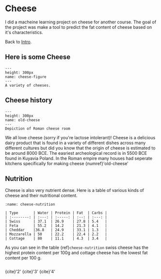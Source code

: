 # Cheese

I did a macheine learning project on cheese for another course. The goal of the project was make a tool to predict the fat content of cheese based on it's characteristics.

Back to [Intro](intro.md).

## Here is some Cheese

```{figure} https://www.foodandwine.com/thmb/MT4ou8PYjRGpQBEsm1SyZxfN8Oo=/1500x0/filters:no_upscale():max_bytes(150000):strip_icc()/types-of-cheese-chefs-always-have-in-their-fridge-FT-BLOG0122-f4ff1613b1b14b09ad0b6c0734a59781.jpg
---
height: 300px
name: cheese-figure
---
A variety of cheeses.
```

## Cheese history

```{figure} https://encrypted-tbn0.gstatic.com/images?q=tbn:ANd9GcSsI98Iz5QSmKTyRFAqNJsBu0hwe-SsBreNWfhuwwo_HumaH4I4wlVXHwoOWFcbzVsqros&usqp=CAU
---
height: 300px
name: old-cheese
---
Depiction of Roman cheese room
```

We all love cheese (sorry if you're lactose intolerant)! Cheese is a delicious dairy product that is found in a variety of different dishes across many different cultures but did you know that the origin of cheese is estimated to be around 8000 BCE. The easriest archeological record is in 5500 BCE found in Kuyavia Poland. In the Roman empire many houses had seperate kitchens specifically for making cheese {numref}'old-cheese'

## Nutrition

Cheese is also very nutrient dense. Here is a table of various kinds of cheese and their nutritional content.

```{table} Cheese Nutrition content per 100g, (g)
:name: cheese-nutrition

| Type       | Water | Protein | Fat  | Carbs |
| :--------: | :---: | :-----: | :--: | :---: |
| Swiss      | 37.1  | 26.9    | 27.8 | 5.4   |
| Feta       | 55.2  | 14.2    | 21.3 | 4.1   |
| Cheddar    |36.8   | 24.9    | 33.1 | 1.3   |
| Mozzarella | 50    | 22.2    | 22.4 | 2.2   |
| Cottage    | 80    | 11.1    | 4.3  | 3.4   |
```

As you can see in the table {ref}`cheese-nutrition` swiss cheese has the highest protein content per 100g and cottage cheese has the lowest fat content per 100 g.

```{bibliography}
```

{cite}'2' 
{cite}'3'
{cite}'4'